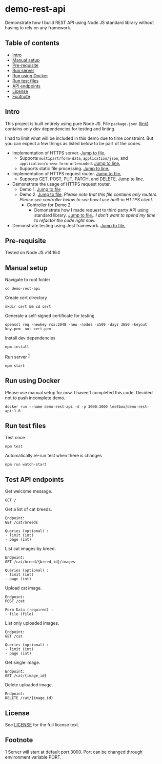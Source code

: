 
# demo-rest-api

Demonstrate how I build REST API using Node JS standard library without having to rely on any framework.

## Table of contents

* [Intro](#intro)
* [Manual setup](#manual-setup)
* [Pre-requisite](#pre-requisite)
* [Run server](#run-server)
* [Run using Docker](#run-using-docker)
* [Run test files](#run-test-files)
* [API endpoints](#api-endpoints)
* [License](#license)
* [Footnote](#footnote)

## Intro

This project is built entirely using pure Node JS. File `package.json` ([link](https://github.com/ridhuanhassan/demo-rest-api/blob/main/package.json#L29)) contains only dev dependencies for testing and linting.

I had to limit what will be included in this demo due to time constraint.
But you can expect a few things as listed below to be part of the codes.

* Implementation of HTTPS server. [Jump to file.](https://github.com/ridhuanhassan/demo-rest-api/blob/main/libs/server.js)
  * Supports `multipart/form-data`, `application/json`, and `application/x-www-form-urlencoded`. [Jump to line.](https://github.com/ridhuanhassan/demo-rest-api/blob/main/libs/server.js#L117)
  * Supports static file processing. [Jump to line.](https://github.com/ridhuanhassan/demo-rest-api/blob/main/libs/server.js#L34)
* Implementation of HTTPS request router. [Jump to file.](https://github.com/ridhuanhassan/demo-rest-api/blob/main/libs/router.js)
  * Supports GET, POST, PUT, PATCH, and DELETE. [Jump to line.](https://github.com/ridhuanhassan/demo-rest-api/blob/main/libs/router.js#L91)
* Demonstrate the usage of HTTPS request router.
  * Demo 1. [Jump to file](https://github.com/ridhuanhassan/demo-rest-api/blob/main/routers/demo1.js)
  * Demo 2. [Jump to file](https://github.com/ridhuanhassan/demo-rest-api/blob/main/routers/demo2.js), <em>Please note that this file contains only routers. Please see controller below to see how I use built-in HTTPS client.</em>
    * Controller for Demo 2
      * Demonstrate how I made request to third party API using standard library. [Jump to file.](https://github.com/ridhuanhassan/demo-rest-api/blob/main/controllers/cat.js). <em> I don't want to spend my time to refactor the code right now.</em>
* Demonstrate testing using Jest framework. [Jump to file.](https://github.com/ridhuanhassan/demo-rest-api/blob/main/tests/libs/router/insertRouter.js)

## Pre-requisite

Tested on Node JS v14.16.0

## Manual setup

Navigate to root folder
```
cd demo-rest-api
```

Create cert directory
```
mkdir cert && cd cert
```

Generate a self-signed certificate for testing
```
openssl req -newkey rsa:2048 -new -nodes -x509 -days 3650 -keyout key.pem -out cert.pem
```

Install dev dependencies
```
npm install
```

Run server <sup id='run-server'>[1](#note-run-server)</sup>
```
npm start
```

## Run using Docker
Please use manual setup for now. I haven't completed this code. Decided not to push incomplete demo.
```
docker run --name demo-rest-api -d -p 3000:3000 leetbox/demo-rest-api:1.0
```

## Run test files

Test once
```
npm test
```

Automatically re-run test when there is changes
```
npm run watch-start
```

## Test API endpoints

Get welcome message.
```
GET /
```

Get a list of cat breeds.
```
Endpoint:
GET /cat/breeds

Queries (optional) :
- limit (int)
- page (int)
```

List cat images by breed.

```
Endpoint:
GET /cat/breed/{breed_id}/images

Queries (optional) :
- limit (int)
- page (int)
```

Upload cat image.

```
Endpoint:
POST /cat

Form Data (required) :
- file (file)
```

List only uploaded images.

```
Endpoint:
GET /cat

Queries (optional) :
- limit (int)
- page (int)
```

Get single image.

```
Endpoint:
GET /cat/{image_id}
```

Delete uploaded image.

```
Endpoint:
DELETE /cat/{image_id}
```

## License

See [LICENSE](https://github.com/ridhuanhassan/demo-rest-api/blob/main/LICENSE) for the full
license text.

## Footnote

<span id='note-run-server'>[1](#run-server)</span> Server will start at default port 3000. Port can be changed through environment variable PORT.

